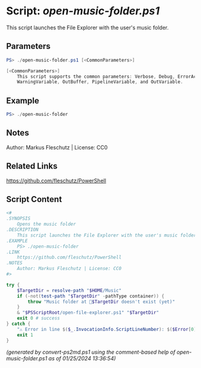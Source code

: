 Script: *open-music-folder.ps1*
========================

This script launches the File Explorer with the user's music folder.

Parameters
----------
```powershell
PS> ./open-music-folder.ps1 [<CommonParameters>]

[<CommonParameters>]
    This script supports the common parameters: Verbose, Debug, ErrorAction, ErrorVariable, WarningAction, 
    WarningVariable, OutBuffer, PipelineVariable, and OutVariable.
```

Example
-------
```powershell
PS> ./open-music-folder

```

Notes
-----
Author: Markus Fleschutz | License: CC0

Related Links
-------------
https://github.com/fleschutz/PowerShell

Script Content
--------------
```powershell
<#
.SYNOPSIS
	Opens the music folder
.DESCRIPTION
	This script launches the File Explorer with the user's music folder.
.EXAMPLE
	PS> ./open-music-folder
.LINK
	https://github.com/fleschutz/PowerShell
.NOTES
	Author: Markus Fleschutz | License: CC0
#>

try {
	$TargetDir = resolve-path "$HOME/Music"
	if (-not(test-path "$TargetDir" -pathType container)) {
		throw "Music folder at 📂$TargetDir doesn't exist (yet)"
	}
	& "$PSScriptRoot/open-file-explorer.ps1" "$TargetDir"
	exit 0 # success
} catch {
	"⚠️ Error in line $($_.InvocationInfo.ScriptLineNumber): $($Error[0])"
	exit 1
}
```

*(generated by convert-ps2md.ps1 using the comment-based help of open-music-folder.ps1 as of 01/25/2024 13:36:54)*
